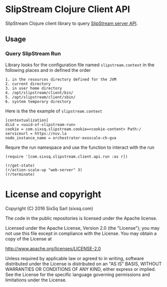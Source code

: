# SlipStream Clojure Client API

SlipStream Clojure client library to query [SlipStream server API][ss-api].

## Usage

### Query SlipStream Run

Library looks for the configuration file named `slipstream.context` in the following places
and in defined the order

```
1. in the resources directory defined for the JVM
2. current directory
3. in user home directory
4. /opt/slipstream/client/bin/
5. /opt/slipstream/client/sbin/
6. system temporary directory

```

Here is the the example of `slipstream.context`

```
[contextualization]
diid = <uuid-of-slipstream-run>
cookie = com.sixsq.slipstream.cookie=<cookie-content> Path:/
serviceurl = https://nuv.la
node_instance_name = orchestrator-exoscale-ch-gva
```

Requre the run namespace and use the function to interact with the run

```clojre
(require '[com.sixsq.slipstream.client.api.run :as r])

(r/get-state)
(r/action-scale-up "web-server" 3)
(r/terminate)
```

# License and copyright

Copyright (C) 2016 SixSq Sarl (sixsq.com)

The code in the public repositories is licensed under the Apache
license.

Licensed under the Apache License, Version 2.0 (the "License"); you
may not use this file except in compliance with the License.  You may
obtain a copy of the License at

http://www.apache.org/licenses/LICENSE-2.0

Unless required by applicable law or agreed to in writing, software
distributed under the License is distributed on an "AS IS" BASIS,
WITHOUT WARRANTIES OR CONDITIONS OF ANY KIND, either express or
implied.  See the License for the specific language governing
permissions and limitations under the License.

[ss-api]: http://ssapi.sixsq.com/


